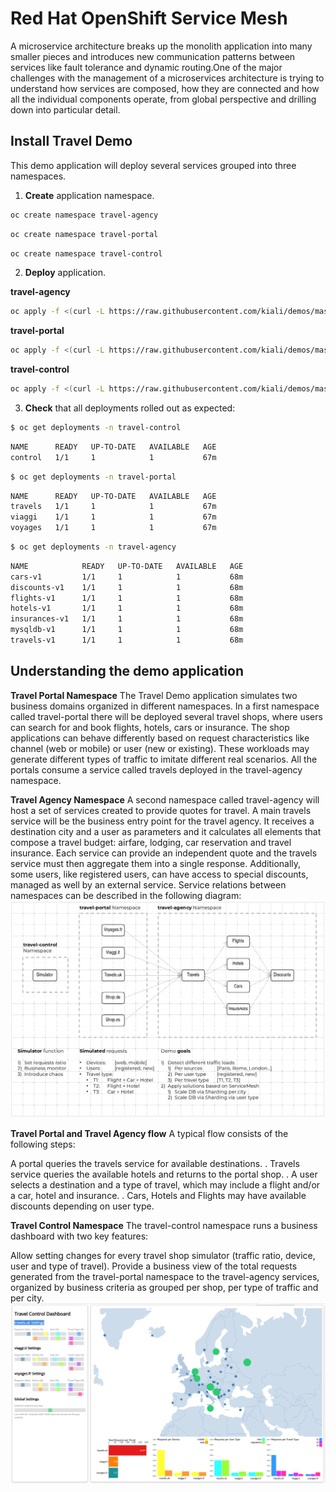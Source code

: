 # Red Hat OpenShift Service Mesh
A microservice architecture breaks up the monolith application into many smaller pieces and introduces new communication patterns between services like fault tolerance and dynamic routing.One of the major challenges with the management of a microservices architecture is trying to understand how services are composed, how they are connected and how all the individual components operate, from global perspective and drilling down into particular detail.

## Install Travel Demo
This demo application will deploy several services grouped into three namespaces.

1. **Create** application namespace.
```bash
oc create namespace travel-agency
```
```bash
oc create namespace travel-portal
```
```bash
oc create namespace travel-control
```
2. **Deploy** application.

**travel-agency**
```bash
oc apply -f <(curl -L https://raw.githubusercontent.com/kiali/demos/master/travels/travel_agency.yaml) -n travel-agency
```
**travel-portal**
```bash
oc apply -f <(curl -L https://raw.githubusercontent.com/kiali/demos/master/travels/travel_portal.yaml) -n travel-portal
```
**travel-control**
```bash
oc apply -f <(curl -L https://raw.githubusercontent.com/kiali/demos/master/travels/travel_control.yaml) -n travel-control
```
3. **Check** that all deployments rolled out as expected:
```bash
$ oc get deployments -n travel-control
```
```bash
NAME      READY   UP-TO-DATE   AVAILABLE   AGE
control   1/1     1            1           67m
```
```bash
$ oc get deployments -n travel-portal
```
```bash
NAME      READY   UP-TO-DATE   AVAILABLE   AGE
travels   1/1     1            1           67m
viaggi    1/1     1            1           67m
voyages   1/1     1            1           67m
```
```bash
$ oc get deployments -n travel-agency
```
```bash
NAME            READY   UP-TO-DATE   AVAILABLE   AGE
cars-v1         1/1     1            1           68m
discounts-v1    1/1     1            1           68m
flights-v1      1/1     1            1           68m
hotels-v1       1/1     1            1           68m
insurances-v1   1/1     1            1           68m
mysqldb-v1      1/1     1            1           68m
travels-v1      1/1     1            1           68m

```
## Understanding the demo application
**Travel Portal Namespace**
The Travel Demo application simulates two business domains organized in different namespaces.
In a first namespace called travel-portal there will be deployed several travel shops, where users can search for and book flights, hotels, cars or insurance.
The shop applications can behave differently based on request characteristics like channel (web or mobile) or user (new or existing).
These workloads may generate different types of traffic to imitate different real scenarios.
All the portals consume a service called travels deployed in the travel-agency namespace.

**Travel Agency Namespace**
A second namespace called travel-agency will host a set of services created to provide quotes for travel.
A main travels service will be the business entry point for the travel agency. It receives a destination city and a user as parameters and it calculates all elements that compose a travel budget: airfare, lodging, car reservation and travel insurance.
Each service can provide an independent quote and the travels service must then aggregate them into a single response.
Additionally, some users, like registered users, can have access to special discounts, managed as well by an external service.
Service relations between namespaces can be described in the following diagram:
![Demo Diagram](./images/travels-demo-design.png)

**Travel Portal and Travel Agency flow**
A typical flow consists of the following steps:

A portal queries the travels service for available destinations. . Travels service queries the available hotels and returns to the portal shop. . A user selects a destination and a type of travel, which may include a flight and/or a car, hotel and insurance. . Cars, Hotels and Flights may have available discounts depending on user type.

**Travel Control Namespace**
The travel-control namespace runs a business dashboard with two key features:

Allow setting changes for every travel shop simulator (traffic ratio, device, user and type of travel).
Provide a business view of the total requests generated from the travel-portal namespace to the travel-agency services, organized by business criteria as grouped per shop, per type of traffic and per city.
![Travel Dashboard](./images/travels-dashboard.png)
